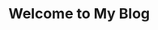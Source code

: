<!DOCTYPE html>
<html>
<head><title>Blog</title></head>
<body><h1>Welcome to My Blog</h1></body>
</html>
